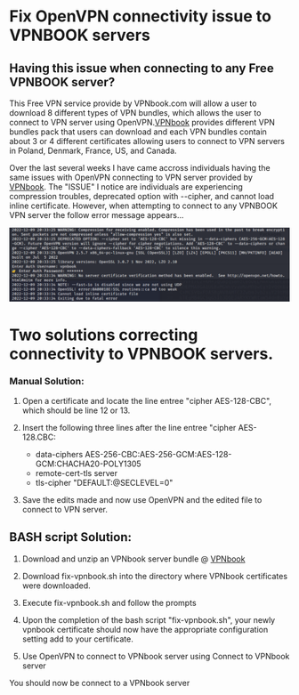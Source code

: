 # Fix OpenVPN connectivity issue to VPNBOOK servers

## Having this issue when connecting to any Free VPNBOOK server?

This Free VPN service provide by VPNbook.com will allow a user to download 8 different types of VPN bundles, which allows the user to connect to VPN server using OpenVPN.[VPNbook](https://www.vpnbook.com/freevpn) provides different VPN bundles pack that users can download and each VPN bundles contain about 3 or 4 different certificates allowing users to connect to VPN servers in Poland, Denmark, France, US, and Canada. 

Over the last several weeks I have came accross individuals having the same issues with OpenVPN connecting to VPN server provided by [VPNbook](https://www.vpnbook.com/freevpn). The "ISSUE" I notice are individuals are experiencing compression troubles, deprecated option with --cipher, and cannot load inline certificate. However, when attempting to connect to any VPNBOOK VPN server the follow error message appears...

![Issue](https://github.com/1KevinFigueroa/openvpn-issues-vpnbook/blob/main/images/OpenVPN_issue_VPNbook.png)


# Two solutions correcting connectivity to VPNBOOK servers.
### Manual Solution:
1. Open a certificate and locate the line entree "cipher AES-128-CBC", which should be line 12 or 13.

2. Insert the following three lines after the line entree "cipher AES-128.CBC:
   * data-ciphers AES-256-CBC:AES-256-GCM:AES-128-GCM:CHACHA20-POLY1305
   * remote-cert-tls server
   * tls-cipher "DEFAULT:@SECLEVEL=0"

3. Save the edits made and now use OpenVPN and the edited file to connect to VPN server.

## BASH script Solution:
1. Download and unzip an VPNbook server bundle @ [VPNbook](https://www.vpnbook.com/freevpn)

2. Download fix-vpnbook.sh into the directory where VPNbook certificates were downloaded.

3. Execute fix-vpnbook.sh and follow the prompts

4. Upon the completion of the bash script "fix-vpnbook.sh", your newly vpnbook certificate should
   now have the appropriate configuration setting add to your certificate.

5. Use OpenVPN to connect to VPNbook server using Connect to VPNbook server  

You should now be connect to a VPNbook server
